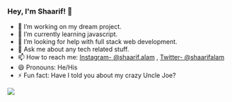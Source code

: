 ### Hey, I'm Shaarif! 👋

- 🔭 I’m working on my dream project.
- 🌱 I’m currently learning javascript. 
- 🤔 I’m looking for help with full stack web development.
- 💬 Ask me about any tech related stuff.
- 📫 How to reach me: [Instagram- @shaarif.alam](https://www.instagram.com/shaarif.alam/) , [Twitter- @shaarifalam](https://twitter.com/shaarifalam)
- 😄 Pronouns: He/His
- ⚡ Fun fact: Have I told you about my crazy Uncle Joe?

<img src="https://github-readme-stats.vercel.app/api?username=shaarifalam&&show_icons=true&title_color=ffffff&icon_color=bb2acf&text_color=daf7dc&bg_color=151515">
